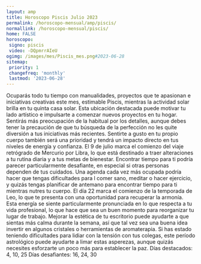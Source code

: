 ```yaml
---
layout: amp
title: Horoscopo Piscis Julio 2023 
permalink: /horoscopo-mensual/amp/piscis/
normallink: /horoscopo-mensual/piscis/
home: FALSE
horoscopo:
 signo: piscis
 video: -DQpmrrAIeU
ogimg: /images/mes/Piscis_mes.png#2023-06-28
sitemap:
 priority: 1
 changefreq: 'monthly'
 lastmod: '2023-06-28'
---
```



Ocuparás todo tu tiempo con manualidades, proyectos que te apasionan e iniciativas creativas este mes, estimable Piscis, mientras la actividad solar brilla en tu quinta casa solar.
Esta ubicación destacada puede motivar tu lado artístico e impulsarte a comenzar nuevos proyectos en tu hogar. Sentirás más preocupación de la habitual por los detalles, aunque debes tener la precaución de que tu búsqueda de la perfección no les quite diversión a tus iniciativas más recientes. Sentirte a gusto en tu propio cuerpo también será una prioridad y tendrá un impacto directo en tus niveles de energía y confianza.
El 9 de julio marca el comienzo del viaje retrógrado de Mercurio por Libra, lo que está destinado a traer alteraciones a tu rutina diaria y a tus metas de bienestar. Encontrar tiempo para ti podría parecer particularmente desafiante, en especial si otras personas dependen de tus cuidados. Una agenda cada vez más ocupada podría hacer que tengas dificultades para l comer sano, meditar o hacer ejercicio, y quizás tengas planificar de antemano para encontrar tiempo para ti mientras nutres tu cuerpo.
El día 22 marca el comienzo de la temporada de Leo, lo que te presenta con una oportunidad para recuperar la armonía. Esta energía se siente particularmente pronunciada en lo que respecta a tu vida profesional, lo que hace que sea un buen momento para reorganizar tu lugar de trabajo. Mejorar la estética de tu escritorio puede ayudarte a que sientas más calma durante la semana, así que tal vez sea una buena idea invertir en algunos cristales o herramientas de aromaterapia. Si has estado teniendo dificultades para lidiar con la tensión con tus colegas, este período astrológico puede ayudarte a limar estas asperezas, aunque quizás necesites esforzarte un poco más para establecer la paz.
Días destacados: 4, 10, 25
Días desafiantes: 16, 24, 30